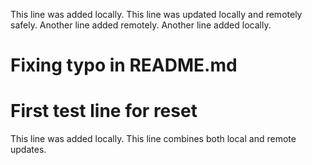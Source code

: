 This line was added locally.
This line was updated locally and remotely safely.
Another line added remotely.
Another line added locally.
# Fixing typo in README.md
# First test line for reset

This line was added locally.
This line combines both local and remote updates.